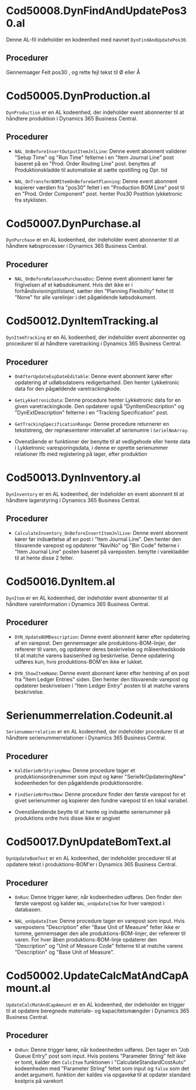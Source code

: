 # Cod50008.DynFindAndUpdatePos30.al

Denne AL-fil indeholder en kodeenhed med navnet `DynFindAndUpdatePos30`.

## Procedurer

Gennemsøger Felt pos30 , og rette fejl tekst til Ø eller Å 

# Cod50005.DynProduction.al

`DynProduction` er en AL kodeenhed, der indeholder event abonnenter til at håndtere produktion i Dynamics 365 Business Central.

## Procedurer

- `NAL_OnBeforeInsertOutputItemJnlLine`: Denne event abonnent validerer "Setup Time" og "Run Time" felterne i en "Item Journal Line" post baseret på en "Prod. Order Routing Line" post. 
benyttes af Produktionskladde til automatiske at sætte opstilling og Opr. tid

- `NAL_OnTransferBOMItemOnBeforeGetPlanning`: Denne event abonnent kopierer værdien fra "pos30" feltet i en "Production BOM Line" post til en "Prod. Order Component" post. 
henter Pos30  Postition lykketronic fra styklisten.

# Cod50007.DynPurchase.al

`DynPurchase` er en AL kodeenhed, der indeholder event abonnenter til at håndtere købsprocesser i Dynamics 365 Business Central.

## Procedurer

- `NAL_OnBeforeReleasePurchaseDoc`: Denne event abonnent kører før frigivelsen af et købsdokument. Hvis det ikke er i forhåndsvisningstilstand, sætter den "Planning Flexibility" feltet til "None" for alle varelinjer i det pågældende købsdokument.

# Cod50012.DynItemTracking.al

`DynItemTracking` er en AL kodeenhed, der indeholder event abonnenter og procedurer til at håndtere varetracking i Dynamics 365 Business Central.

## Procedurer

- `OnAfterUpdateExpDateEditable`: Denne event abonnent kører efter opdatering af udløbsdatoens redigerbarhed. Den henter Lykketronic data for den pågældende varetrackingkode.

- `GetLykketronicData`: Denne procedure henter Lykketronic data for en given varetrackingkode. Den opdaterer også "DynItemDescription" og "DynExtDescription" felterne i en "Tracking Specification" post.

- `GetTrackingSpecificationRange`: Denne procedure returnerer en tekststreng, der repræsenterer intervallet af serienumre i `SerielNoArray`.

- Ovenstående er funktioner der benytte til at vedligehode eller hente data i Lykketronic varesporingsdata, i denne er oprette serienummer relationer ifb med registering på lager, efter produktion 

# Cod50013.DynInventory.al

`DynInventory` er en AL kodeenhed, der indeholder en event abonnent til at håndtere lagerstyring i Dynamics 365 Business Central.

## Procedurer

- `CalculateInventory_OnBeforeInsertItemJnlLine`: Denne event abonnent kører før indsættelse af en post i "Item Journal Line". Den henter den tilsvarende varepost og opdaterer "NaviNo" og "Bin Code" felterne i "Item Journal Line" posten baseret på vareposten. benytte i varekladder til at hente disse 2 felter.

# Cod50016.DynItem.al

`DynItem` er en AL kodeenhed, der indeholder event abonnenter til at håndtere vareinformation i Dynamics 365 Business Central.

## Procedurer

- `DYN_UpdateBOMDescription`: Denne event abonnent kører efter opdatering af en varepost. Den gennemsøger alle produktions-BOM-linjer, der refererer til varen, og opdaterer deres beskrivelse og måleenhedskode til at matche varens basisenhed og beskrivelse. Denne opdatering udføres kun, hvis produktions-BOM'en ikke er lukket.

- `DYN_ShowItemName`: Denne event abonnent kører efter hentning af en post fra "Item Ledger Entries" siden. Den henter den tilsvarende varepost og opdaterer beskrivelsen i "Item Ledger Entry" posten til at matche varens beskrivelse.


# Serienummerrelation.Codeunit.al

`Serienummerrelation` er en AL kodeenhed, der indeholder procedurer til at håndtere serienummerrelationer i Dynamics 365 Business Central.

## Procedurer

- `KaldSerieNrStyringNew`: Denne procedure tager et produktionsordrenummer som input og kører "SerieNrOpdateringNew" kodeenheden for den pågældende produktionsordre.

- `FindSerieNrPostNew`: Denne procedure finder den første varepost for et givet serienummer og kopierer den fundne varepost til en lokal variabel.
  
- Ovenståendende beytte til at hente og indsætte serienummer på produktions ordre hvis disse ikke er angivet 

# Cod50017.DynUpdateBomText.al

`DynUpdateBomText` er en AL kodeenhed, der indeholder procedurer til at opdatere tekst i produktions-BOM'er i Dynamics 365 Business Central.

## Procedurer

- `OnRun`: Denne trigger kører, når kodeenheden udføres. Den finder den første varepost og kalder `NAL_onUpdateItem` for hver varepost i databasen.

- `NAL_onUpdateItem`: Denne procedure tager en varepost som input. Hvis varepostens "Description" eller "Base Unit of Measure" felter ikke er tomme, gennemsøger den alle produktions-BOM-linjer, der refererer til varen. For hver åben produktions-BOM-linje opdaterer den "Description" og "Unit of Measure Code" felterne til at matche varens "Description" og "Base Unit of Measure".


# Cod50002.UpdateCalcMatAndCapAmount.al

`UpdateCalcMatAndCapAmount` er en AL kodeenhed, der indeholder en trigger til at opdatere beregnede materiale- og kapacitetsmængder i Dynamics 365 Business Central.

## Procedurer

- `OnRun`: Denne trigger kører, når kodeenheden udføres. Den tager en "Job Queue Entry" post som input. Hvis postens "Parameter String" felt ikke er tomt, kalder den `CalcItem` funktionen i "CalculateStandardCostAuto" kodeenheden med "Parameter String" feltet som input og `false` som det andet argument. funktion der kaldes via opgavekø til at opdater standard kostpris på varekort 

